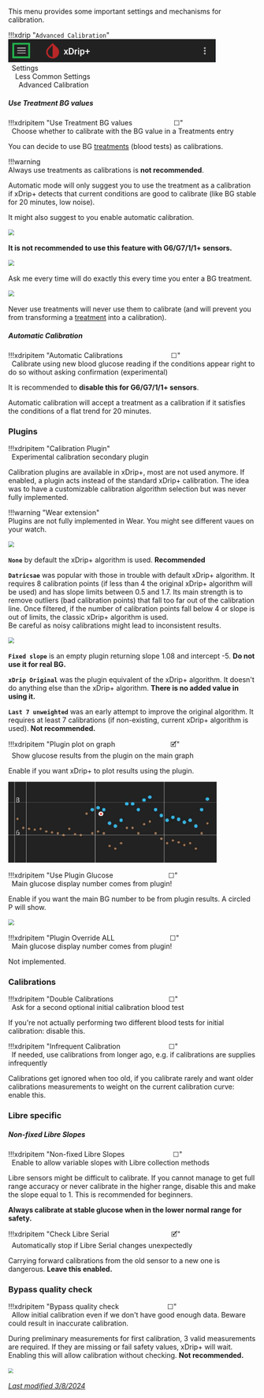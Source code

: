 This menu provides some important settings and mechanisms for calibration.

!!!xdrip "`Advanced Calibration`"  
    <img src="../../images/hamburger_menu.png" style="zoom:75%;" />  
    &ensp;Settings  
    &emsp;Less Common Settings  
    &emsp;&ensp;Advanced Calibration

##### Use Treatment BG values

!!!xdripitem "Use Treatment BG values&emsp;&emsp;&emsp;&emsp;&emsp;&emsp;☐"  
    &ensp;Choose whether to calibrate with the BG value in a Treatments entry  

You can decide to use BG [treatments](../../use/mainUI/#treatments) (blood tests) as calibrations.

!!!warning  
    Always use treatments as calibrations is **not recommended**.

Automatic mode will only suggest you to use the treatment as a calibration if xDrip+ detects that current conditions are good to calibrate (like BG stable for 20 minutes, low noise).

It might also suggest to you enable automatic calibration.  

<img src="../images/M-S-LCS-AC1a.png" style="zoom:75%;" />

**It is not recommended to use this feature with G6/G7/1/1+ sensors.**

<img src="../images/M-S-LCS-AC3b.png" style="zoom:75%;" />

Ask me every time will do exactly this every time you enter a BG treatment.

<img src="../images/M-S-LCS-AC3c.png" style="zoom:75%;" />

Never use treatments will never use them to calibrate (and will prevent you from transforming a [treatment](../../use/mainUI/#treatments) into a calibration).

##### Automatic Calibration

!!!xdripitem "Automatic Calibrations&emsp;&emsp;&emsp;&emsp;&emsp;&emsp;&emsp;☐"  
    &ensp;Calibrate using new blood glucose reading if the conditions appear right to do so without asking confirmation (experimental)  


It is recommended to **disable this for G6/G7/1/1+ sensors**.

Automatic calibration will accept a treatment as a calibration if it satisfies the conditions of a flat trend for 20 minutes.

### Plugins

!!!xdripitem "Calibration Plugin"  
    &ensp;Experimental calibration secondary plugin  

Calibration plugins are available in xDrip+, most are not used anymore.  If enabled, a plugin acts instead of the standard xDrip+ calibration. The idea was to have a customizable calibration algorithm selection but was never fully implemented.

!!!warning "Wear extension"  
    Plugins are not fully implemented in Wear. You might see different vaues on your watch.

<img src="../images/M-S-LCS-AC3a.png" style="zoom:75%;" />

**`None`** by default the xDrip+ algorithm is used. **Recommended**

**`Datricsae`** was popular with those in trouble with default xDrip+ algorithm. It requires 8 calibration points (if less than 4 the original xDrip+ algorithm will be used) and has slope limits between 0.5 and 1.7. Its main strength is to remove outliers (bad calibration points) that fall too far out of the calibration line. Once filtered, if the number of calibration points fall below 4 or slope is out of limits, the classic xDrip+ algorithm is used.  
Be careful as noisy calibrations might lead to inconsistent results.

<img src="../images/M-S-LCS-AC3d.png" style="zoom:75%;" />

**`Fixed slope`** is an empty plugin returning slope 1.08 and intercept -5. **Do not use it for real BG.**

**`xDrip Original`** was the plugin equivalent of the xDrip+ algorithm. It doesn't do anything else than the xDrip+ algorithm. **There is no added value in using it.**

**`Last 7 unweighted`** was an early attempt to improve the original algorithm. It requires at least 7 calibrations (if non-existing, current xDrip+ algorithm is used). **Not recommended.**

!!!xdripitem "Plugin plot on graph&emsp;&emsp;&emsp;&emsp;&emsp;&emsp;&emsp;&emsp;🗹"  
    &ensp;Show glucose results from the plugin on the main graph  

Enable if you want xDrip+ to plot results using the plugin.

<img src="../../use/images/M-S-DS2l2.png" style="zoom:75%;" />

!!!xdripitem "Use Plugin Glucose&emsp;&emsp;&emsp;&emsp;&emsp;&emsp;&emsp;&emsp;☐"  
    &ensp;Main glucose display number comes from plugin!  

Enable if you want the main BG number to be from plugin results. A circled P will show.

<img src="../images/M-S-LCS-AC5a.png" style="zoom:75%;" />

!!!xdripitem "Plugin Override ALL&emsp;&emsp;&emsp;&emsp;&emsp;&emsp;&emsp;&emsp;☐"  
    &ensp;Main glucose display number comes from plugin!  

Not implemented.

### Calibrations

!!!xdripitem "Double Calibrations&emsp;&emsp;&emsp;&emsp;&emsp;&emsp;&emsp;&emsp;☐"  
    &ensp;Ask for a second optional initial calibration blood test  

If you're not actually performing two different blood tests for initial calibration: disable this.

!!!xdripitem "Infrequent Calibration&emsp;&emsp;&emsp;&emsp;&emsp;&emsp;&emsp;☐"  
    &ensp;If needed, use calibrations from longer ago, e.g. if calibrations are supplies infrequently  

Calibrations get ignored when too old, if you calibrate rarely and want older calibrations measurements to weight on the current calibration curve: enable this. 

### Libre specific

##### Non-fixed Libre Slopes

!!!xdripitem "Non-fixed Libre Slopes&emsp;&emsp;&emsp;&emsp;&emsp;&emsp;&emsp;☐"  
    &ensp;Enable to allow variable slopes with Libre collection methods  

Libre sensors might be difficult to calibrate. If you cannot manage to get full range accuracy or never calibrate in the higher range, disable this and make the slope equal to 1. This is recommended for beginners.

**Always calibrate at stable glucose when in the lower normal range for safety.**

!!!xdripitem "Check Libre Serial&emsp;&emsp;&emsp;&emsp;&emsp;&emsp;&emsp;&emsp;&emsp;🗹"  
    &ensp;Automatically stop if Libre Serial changes unexpectedly  

Carrying forward calibrations from the old sensor to a new one is dangerous. **Leave this enabled.**

### Bypass quality check

!!!xdripitem "Bypass quality check&emsp;&emsp;&emsp;&emsp;&emsp;&emsp;&emsp;☐"  
    &ensp;Allow initial calibration even if we don't have good enough data. Beware could result in inaccurate calibration.  

During preliminary measurements for first calibration, 3 valid measurements are required. If they are missing or fail safety values, xDrip+ will wait. Enabling this will allow calibration without checking. **Not recommended.**

<img src="../../install/images/M-SS-InitialR2.png" style="zoom:65%;" />

</br>

[*Last modified 3/8/2024*](https://github.com/NightscoutFoundation/xDrip/releases/tag/2024.08.02)
